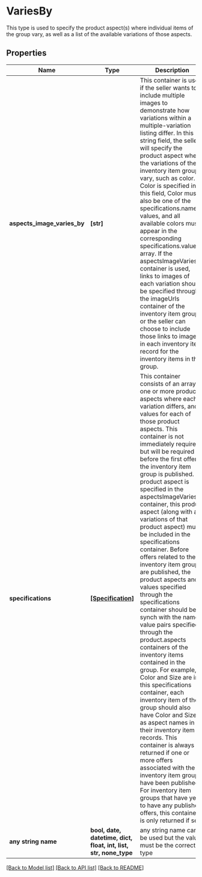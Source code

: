 # VariesBy

This type is used to specify the product aspect(s) where individual items of the group vary, as well as a list of the available variations of those aspects.

## Properties
Name | Type | Description | Notes
------------ | ------------- | ------------- | -------------
**aspects_image_varies_by** | **[str]** | This container is used if the seller wants to include multiple images to demonstrate how variations within a multiple-variation listing differ. In this string field, the seller will specify the product aspect where the variations of the inventory item group vary, such as color. If Color is specified in this field, Color must also be one of the specifications.name values, and all available colors must appear in the corresponding specifications.values array. If the aspectsImageVariesBy container is used, links to images of each variation should be specified through the imageUrls container of the inventory item group, or the seller can choose to include those links to images in each inventory item record for the inventory items in the group. | [optional] 
**specifications** | [**[Specification]**](Specification.md) | This container consists of an array of one or more product aspects where each variation differs, and values for each of those product aspects. This container is not immediately required, but will be required before the first offer of the inventory item group is published. If a product aspect is specified in the aspectsImageVariesBy container, this product aspect (along with all variations of that product aspect) must be included in the specifications container. Before offers related to the inventory item group are published, the product aspects and values specified through the specifications container should be in synch with the name-value pairs specified through the product.aspects containers of the inventory items contained in the group. For example, if Color and Size are in this specifications container, each inventory item of the group should also have Color and Size as aspect names in their inventory item records. This container is always returned if one or more offers associated with the inventory item group have been published. For inventory item groups that have yet to have any published offers, this container is only returned if set. | [optional] 
**any string name** | **bool, date, datetime, dict, float, int, list, str, none_type** | any string name can be used but the value must be the correct type | [optional]

[[Back to Model list]](../README.md#documentation-for-models) [[Back to API list]](../README.md#documentation-for-api-endpoints) [[Back to README]](../README.md)


